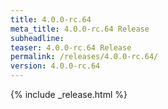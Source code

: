 ```yaml
---
title: 4.0.0-rc.64
meta_title: 4.0.0-rc.64 Release
subheadline: 
teaser: 4.0.0-rc.64 Release
permalink: /releases/4.0.0-rc.64/
version: 4.0.0-rc.64
---
```


{% include _release.html %}
